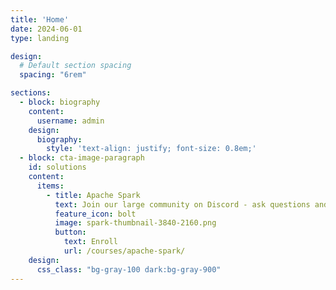 ```yaml
---
title: 'Home'
date: 2024-06-01
type: landing

design:
  # Default section spacing
  spacing: "6rem"

sections:
  - block: biography
    content:
      username: admin
    design:
      biography:
        style: 'text-align: justify; font-size: 0.8em;'
  - block: cta-image-paragraph
    id: solutions
    content:
      items:
        - title: Apache Spark
          text: Join our large community on Discord - ask questions and get responses
          feature_icon: bolt
          image: spark-thumbnail-3840-2160.png
          button:
            text: Enroll
            url: /courses/apache-spark/
    design:
      css_class: "bg-gray-100 dark:bg-gray-900"
---
```

